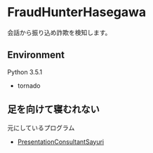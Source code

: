 # FraudHunterHasegawa

会話から振り込め詐欺を検知します。

## Environment
Python 3.5.1

+ tornado

## 足を向けて寝むれない

元にしているプログラム
+ [PresentationConsultantSayuri](https://github.com/yoshiho/PresentationConsultantSayuri)
